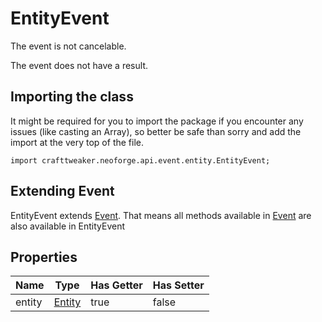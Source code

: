 # EntityEvent

The event is not cancelable.

The event does not have a result.

## Importing the class

It might be required for you to import the package if you encounter any issues (like casting an Array), so better be safe than sorry and add the import at the very top of the file.
```zenscript
import crafttweaker.neoforge.api.event.entity.EntityEvent;
```


## Extending Event

EntityEvent extends [Event](/neoforge/api/event/Event). That means all methods available in [Event](/neoforge/api/event/Event) are also available in EntityEvent

## Properties

|  Name  |                 Type                 | Has Getter | Has Setter |
|--------|--------------------------------------|------------|------------|
| entity | [Entity](/vanilla/api/entity/Entity) | true       | false      |

